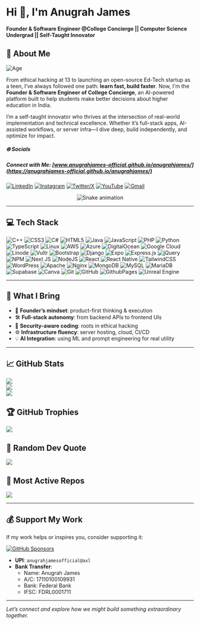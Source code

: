 # Hi 👋, I'm Anugrah James
**Founder & Software Engineer @College Concierge || Computer Science Undergrad || Self-Taught Innovator**

## 🚀 About Me
![Age](https://img.shields.io/badge/Age-18-brightgreen)

From ethical hacking at 13 to launching an open-source Ed-Tech startup as a teen, I’ve always followed one path: **learn fast, build faster**. Now, I'm the **Founder & Software Engineer of College Concierge**, an AI-powered platform built to help students make better decisions about higher education in India.

I’m a self-taught innovator who thrives at the intersection of real-world implementation and technical excellence. Whether it’s full-stack apps, AI-assisted workflows, or server infra—I dive deep, build independently, and optimize for impact.

##### 🌐 Socials
##### Connect with Me: [www.anugrahjames-official.github.io/anugrahjames/](https://anugrahjames-official.github.io/anugrahjames/)

[![LinkedIn](https://img.shields.io/badge/LinkedIn-%230077B5.svg?logo=linkedin&logoColor=white)](https://linkedin.com/in/anugrah-james) [![Instagram](https://img.shields.io/badge/Instagram-%23E4405F.svg?logo=Instagram&logoColor=white)](https://instagram.com/anugrahjames_official) [![Twitter/X](https://img.shields.io/badge/X-black.svg?logo=X&logoColor=white)](https://x.com/AnugrahJames_AJ) [![YouTube](https://img.shields.io/badge/YouTube-%23FF0000.svg?logo=YouTube&logoColor=white)](https://youtube.com/@anugrahjames_official) [![Gmail](https://img.shields.io/badge/Email-D14836?logo=gmail&logoColor=white)](mailto:anugrahjames2006@gmail.com)

<!-- Snake Game Repo View -->

<div align="center">
  <img src="https://profile-readme-generator.com/assets/snake.svg" alt="Snake animation" />
</div>

---

## 💻 Tech Stack

![C++](https://img.shields.io/badge/c++-%2300599C.svg?style=for-the-badge&logo=c%2B%2B&logoColor=white) ![CSS3](https://img.shields.io/badge/css3-%231572B6.svg?style=for-the-badge&logo=css3&logoColor=white) ![C#](https://img.shields.io/badge/c%23-%23239120.svg?style=for-the-badge&logo=csharp&logoColor=white) ![HTML5](https://img.shields.io/badge/html5-%23E34F26.svg?style=for-the-badge&logo=html5&logoColor=white) ![Java](https://img.shields.io/badge/java-%23ED8B00.svg?style=for-the-badge&logo=openjdk&logoColor=white) ![JavaScript](https://img.shields.io/badge/javascript-%23323330.svg?style=for-the-badge&logo=javascript&logoColor=%23F7DF1E) ![PHP](https://img.shields.io/badge/php-%23777BB4.svg?style=for-the-badge&logo=php&logoColor=white) ![Python](https://img.shields.io/badge/python-3670A0?style=for-the-badge&logo=python&logoColor=ffdd54) ![TypeScript](https://img.shields.io/badge/typescript-%23007ACC.svg?style=for-the-badge&logo=typescript&logoColor=white) ![Linux](https://img.shields.io/badge/Linux-FCC624?style=for-the-badge&logo=linux&logoColor=black) ![AWS](https://img.shields.io/badge/AWS-%23FF9900.svg?style=for-the-badge&logo=amazon-aws&logoColor=white) ![Azure](https://img.shields.io/badge/azure-%230072C6.svg?style=for-the-badge&logo=microsoftazure&logoColor=white) ![DigitalOcean](https://img.shields.io/badge/DigitalOcean-%230167ff.svg?style=for-the-badge&logo=digitalOcean&logoColor=white) ![Google Cloud](https://img.shields.io/badge/GoogleCloud-%234285F4.svg?style=for-the-badge&logo=google-cloud&logoColor=white) ![Linode](https://img.shields.io/badge/linode-00A95C?style=for-the-badge&logo=linode&logoColor=white) ![Vultr](https://img.shields.io/badge/Vultr-007BFC.svg?style=for-the-badge&logo=vultr) ![Bootstrap](https://img.shields.io/badge/bootstrap-%238511FA.svg?style=for-the-badge&logo=bootstrap&logoColor=white) ![Django](https://img.shields.io/badge/django-%23092E20.svg?style=for-the-badge&logo=django&logoColor=white) ![Expo](https://img.shields.io/badge/expo-1C1E24?style=for-the-badge&logo=expo&logoColor=#D04A37) ![Express.js](https://img.shields.io/badge/express.js-%23404d59.svg?style=for-the-badge&logo=express&logoColor=%2361DAFB) ![jQuery](https://img.shields.io/badge/jquery-%230769AD.svg?style=for-the-badge&logo=jquery&logoColor=white) ![NPM](https://img.shields.io/badge/NPM-%23CB3837.svg?style=for-the-badge&logo=npm&logoColor=white) ![Next JS](https://img.shields.io/badge/Next-black?style=for-the-badge&logo=next.js&logoColor=white) ![NodeJS](https://img.shields.io/badge/node.js-6DA55F?style=for-the-badge&logo=node.js&logoColor=white) ![React](https://img.shields.io/badge/react-%2320232a.svg?style=for-the-badge&logo=react&logoColor=%2361DAFB) ![React Native](https://img.shields.io/badge/react_native-%2320232a.svg?style=for-the-badge&logo=react&logoColor=%2361DAFB) ![TailwindCSS](https://img.shields.io/badge/tailwindcss-%2338B2AC.svg?style=for-the-badge&logo=tailwind-css&logoColor=white) ![WordPress](https://img.shields.io/badge/WordPress-%23117AC9.svg?style=for-the-badge&logo=WordPress&logoColor=white) ![Apache](https://img.shields.io/badge/apache-%23D42029.svg?style=for-the-badge&logo=apache&logoColor=white) ![Nginx](https://img.shields.io/badge/nginx-%23009639.svg?style=for-the-badge&logo=nginx&logoColor=white) ![MongoDB](https://img.shields.io/badge/MongoDB-%234ea94b.svg?style=for-the-badge&logo=mongodb&logoColor=white) ![MySQL](https://img.shields.io/badge/mysql-4479A1.svg?style=for-the-badge&logo=mysql&logoColor=white) ![MariaDB](https://img.shields.io/badge/MariaDB-003545?style=for-the-badge&logo=mariadb&logoColor=white) ![Supabase](https://img.shields.io/badge/Supabase-3ECF8E?style=for-the-badge&logo=supabase&logoColor=white) ![Canva](https://img.shields.io/badge/Canva-%2300C4CC.svg?style=for-the-badge&logo=Canva&logoColor=white) ![Git](https://img.shields.io/badge/git-%23F05033.svg?style=for-the-badge&logo=git&logoColor=white) ![GitHub](https://img.shields.io/badge/github-%23121011.svg?style=for-the-badge&logo=github&logoColor=white)
![GithubPages](https://img.shields.io/badge/github%20pages-121013?style=for-the-badge&logo=github&logoColor=white)
![Unreal Engine](https://img.shields.io/badge/unrealengine-%23313131.svg?style=for-the-badge&logo=unrealengine&logoColor=white)

---

## 🔧 What I Bring

- 🧠 **Founder’s mindset**: product-first thinking & execution
- 🛠️ **Full-stack autonomy**: from backend APIs to frontend UIs
- 🔐 **Security-aware coding**: roots in ethical hacking
- ⚙️ **Infrastructure fluency**: server hosting, cloud, CI/CD
- 💡 **AI Integration**: using ML and prompt engineering for real utility

---

## 📈 GitHub Stats

![](https://github-readme-stats.vercel.app/api?username=anugrahjames-official&theme=dark&hide_border=false&include_all_commits=true&count_private=true)  
![](https://nirzak-streak-stats.vercel.app/?user=anugrahjames-official&theme=dark&hide_border=false)  
![](https://github-readme-stats.vercel.app/api/top-langs/?username=anugrahjames-official&theme=dark&hide_border=false&layout=compact)

## 🏆 GitHub Trophies
![](https://github-profile-trophy.vercel.app/?username=anugrahjames-official&theme=radical&no-frame=false&no-bg=true&margin-w=4)

## 🧠 Random Dev Quote
![](https://quotes-github-readme.vercel.app/api?type=horizontal&theme=radical)

## 📌 Most Active Repos
![](https://github-contributor-stats.vercel.app/api?username=anugrahjames-official&limit=5&theme=dark&combine_all_yearly_contributions=true)

---

## 💰 Support My Work

If my work helps or inspires you, consider supporting it:

[![GitHub Sponsors](https://img.shields.io/badge/GitHub%20Sponsors-121011?style=for-the-badge&logo=github&logoColor=white)](https://github.com/sponsors/anugrahjames-official)

- **UPI**: `anugrahjamesofficial@axl`
- **Bank Transfer**:
  - Name: Anugrah James
  - A/C: 17110100109931
  - Bank: Federal Bank
  - IFSC: FDRL0001711

---

_Let’s connect and explore how we might build something extraordinary together._

